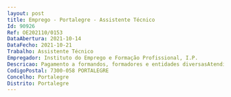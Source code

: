 ```yaml
--- 
layout: post
title: Emprego - Portalegre - Assistente Técnico
Id: 90926
Ref: OE202110/0153
DataAbertura: 2021-10-14
DataFecho: 2021-10-21
Trabalho: Assistente Técnico
Empregador: Instituto do Emprego e Formação Profissional, I.P.
Descricao: Pagamento a formandos, formadores e entidades diversasAtendimento ao públicoAnalise de pagamentos, encerramentos, reembolsos de programas e medidas de emprego e formação profissionalProcessamento de assiduidade de ações de formaçãoApoio Administrativo
CodigoPostal: 7300-058 PORTALEGRE
Concelho: Portalegre
Distrito: Portalegre
--- 
```

